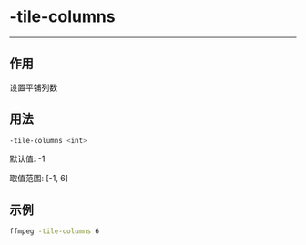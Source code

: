 # -tile-columns

---

## 作用

设置平铺列数

## 用法

```bash
-tile-columns <int>
```

默认值: -1

取值范围: [-1, 6]

## 示例

```bash
ffmpeg -tile-columns 6
```
